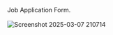 Job Application Form. <br><br>
![Screenshot 2025-03-07 210714](https://github.com/user-attachments/assets/34622313-6e1e-41f1-a246-258d75e52401)
